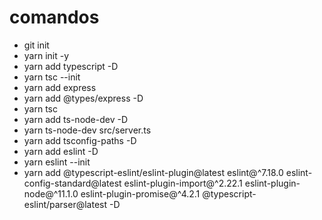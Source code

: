 # comandos
* git init
* yarn init -y
* yarn add typescript -D
* yarn tsc --init
* yarn add express
* yarn add @types/express -D
* yarn tsc
* yarn add ts-node-dev -D
* yarn ts-node-dev src/server.ts
* yarn add tsconfig-paths -D
* yarn add eslint -D
* yarn eslint --init
* yarn add @typescript-eslint/eslint-plugin@latest eslint@^7.18.0 eslint-config-standard@latest eslint-plugin-import@^2.22.1 eslint-plugin-node@^11.1.0 eslint-plugin-promise@^4.2.1 @typescript-eslint/parser@latest -D